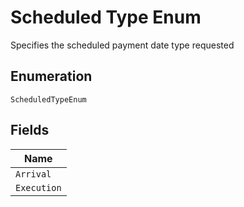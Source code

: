 
# Scheduled Type Enum

Specifies the scheduled payment date type requested

## Enumeration

`ScheduledTypeEnum`

## Fields

| Name |
|  --- |
| `Arrival` |
| `Execution` |

